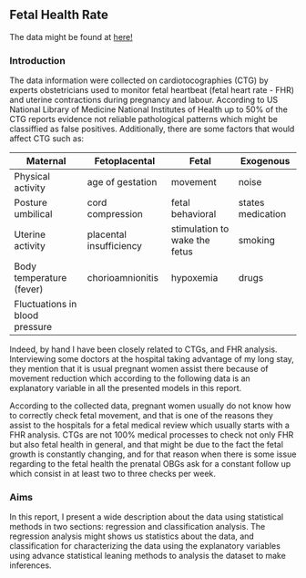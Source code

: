 ## Fetal Health Rate

The data might be found at [here!](https://archive.ics.uci.edu/ml/datasets/cardiotocography)



### Introduction


The data information were collected on cardiotocographies (CTG) by experts obstetricians used to
monitor fetal heartbeat (fetal heart rate - FHR) and uterine contractions during pregnancy and
labour. According to US National Library of Medicine National Institutes of Health up to 50% of the
CTG reports evidence not reliable pathological patterns which might be classiffied as false positives.
Additionally, there are some factors that would affect CTG such as:



| Maternal         | Fetoplacental    | Fetal    | Exogenous |
| ---------------- | -----------------| -------- | --------- |
|Physical activity | age of gestation | movement | noise     |
|Posture umbilical | cord compression | fetal behavioral | states medication|
|Uterine activity  |placental insufficiency | stimulation to wake the fetus | smoking |
|Body temperature (fever) | chorioamnionitis | hypoxemia  | drugs|
|Fluctuations in blood pressure|             |            |      |

Indeed, by hand I have been closely related to CTGs, and FHR analysis. Interviewing some doctors at 
the hospital taking advantage of my long stay, they mention that it is usual pregnant women assist 
there because of movement reduction which according to the following data is an explanatory variable 
in all the presented models in this report. 

According to the collected data, pregnant women usually do not know how to correctly check fetal 
movement, and that is one of the reasons they assist to the hospitals for a fetal medical review 
which usually starts with a FHR analysis.  CTGs are not 100% medical processes to check not only 
FHR but also fetal health in general, and that might be due to the fact the fetal growth is 
constantly changing, and for that reason when there is some issue regarding to the fetal health 
the prenatal OBGs ask for a constant follow up which consist in at least two to three checks per 
week. 


### Aims

In this report, I present a wide description about the data using statistical methods in two 
sections: regression and classification analysis. The regression analysis might shows us statistics 
about the data, and classification for characterizing the data using the explanatory variables using 
advance statistical leaning methods to analysis the dataset to make inferences.








